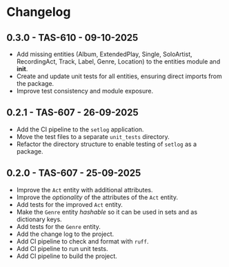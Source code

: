 # Changelog

## 0.3.0 - TAS-610 - 09-10-2025
  - Add missing entities (Album, ExtendedPlay, Single, SoloArtist, RecordingAct, Track, Label, Genre, Location) to the entities module and __init__.
  - Create and update unit tests for all entities, ensuring direct imports from the package.
  - Improve test consistency and module exposure.

## 0.2.1 - TAS-607 - 26-09-2025
  - Add the CI pipeline to the `setlog` application.
  - Move the test files to a separate `unit_tests` directory.
  - Refactor the directory structure to enable testing of `setlog` as a package.

## 0.2.0 - TAS-607 - 25-09-2025
  - Improve the `Act` entity with additional attributes.
  - Improve the _optionality_ of the attributes of the `Act` entity.
  - Add tests for the improved `Act` entity.
  - Make the `Genre` entity _hashable_ so it can be used in sets and as dictionary keys.
  - Add tests for the `Genre` entity.
  - Add the change log to the project.
  - Add CI pipeline to check and format with `ruff`.
  - Add CI pipeline to run unit tests.
  - Add CI pipeline to build the project.
